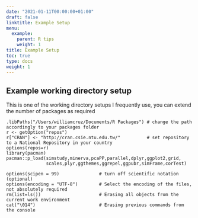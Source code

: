 ```yaml
---
date: "2021-01-11T00:00:00+01:00"
draft: false
linktitle: Example Setup
menu:
  example:
    parent: R tips
    weight: 1
title: Example Setup
toc: true
type: docs
weight: 1
---
```


## Example working directory setup

This is one of the working directory setups I frequently use, you can extend the number of packages as required

```{r, echo = FALSE}
.libPaths("/Users/williamcruz/Documents/R Packages") # change the path accordingly to your packages folder
r <- getOption("repos")
r["CRAN"] <- "http://cran.csie.ntu.edu.tw/"          # set repository to a National Repository in your country
options(repos=r)
library(pacman)
pacman::p_load(simstudy,minerva,pcaPP,parallel,dplyr,ggplot2,grid,
               scales,plyr,ggthemes,ggrepel,ggpubr,simFrame,corTest)

options(scipen = 99)               # turn off scientific notation (optional)
options(encoding = "UTF-8")        # Select the encoding of the files, not absolutely required
rm(list=ls())                      # Erasing all objects from the current work environment
cat("\014")                        # Erasing previous commands from the console
```
